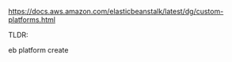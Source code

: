 https://docs.aws.amazon.com/elasticbeanstalk/latest/dg/custom-platforms.html

TLDR:

eb platform create
